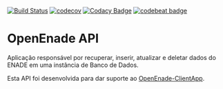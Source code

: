 [![Build Status](https://travis-ci.com/OpenEnade/API.svg?branch=master)](https://travis-ci.com/OpenEnade/API)
[![codecov](https://codecov.io/gh/OpenEnade/API/branch/master/graph/badge.svg)](https://codecov.io/gh/OpenEnade/API)
[![Codacy Badge](https://api.codacy.com/project/badge/Grade/6354121789314e09b557cc42ffce6f3c)](https://app.codacy.com/app/paulofelipe.feitosa/API?utm_source=github.com&utm_medium=referral&utm_content=OpenEnade/API&utm_campaign=Badge_Grade_Dashboard)
[![codebeat badge](https://codebeat.co/badges/fbbfbbc6-9cde-4933-a5a6-de452663c60c)](https://codebeat.co/projects/github-com-openenade-api-master)
# OpenEnade API
Aplicação responsável por recuperar, inserir, atualizar e deletar dados do ENADE em uma instância de Banco de Dados.

Esta API foi desenvolvida para dar suporte ao [OpenEnade-ClientApp](https://github.com/OpenEnade/OpenEnade-ClientApp).
